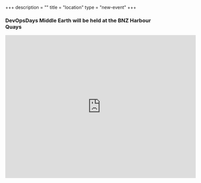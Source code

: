 +++
description = ""
title = "location"
type = "new-event"
+++
### DevOpsDays Middle Earth will be held at the BNZ Harbour Quays


<iframe src="https://www.google.com/maps/embed?pb=!1m14!1m8!1m3!1d11992.60336300488!2d174.7800789941651!3d-41.283821481948685!3m2!1i1024!2i768!4f13.1!3m3!1m2!1s0x0%3A0xfa43423719031232!2sBNZ+Harbour+Quays!5e0!3m2!1sen!2snz!4v1466404526938" width="600" height="450" frameborder="0" style="border:0" allowfullscreen></iframe>